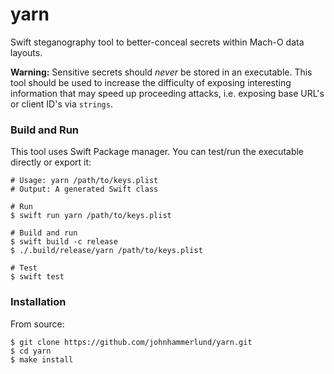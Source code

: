 yarn
====

Swift steganography tool to better-conceal secrets within Mach-O data layouts.

**Warning:** Sensitive secrets should _never_ be stored in an executable. This tool should be used to increase the difficulty of exposing interesting information that may speed up proceeding attacks, i.e. exposing base URL's or client ID's via `strings`.

### Build and Run

This tool uses Swift Package manager. You can test/run the executable directly or export it:
```
# Usage: yarn /path/to/keys.plist
# Output: A generated Swift class

# Run
$ swift run yarn /path/to/keys.plist

# Build and run
$ swift build -c release
$ ./.build/release/yarn /path/to/keys.plist

# Test
$ swift test
```

### Installation

From source:
```
$ git clone https://github.com/johnhammerlund/yarn.git
$ cd yarn
$ make install
```


